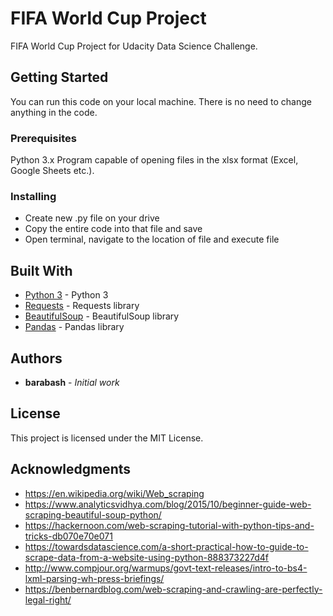 # FIFA World Cup Project

FIFA World Cup Project for Udacity Data Science Challenge.

## Getting Started

You can run this code on your local machine. There is no need to change anything in the code.

### Prerequisites

Python 3.x
Program capable of opening files in the xlsx format (Excel, Google Sheets etc.).

### Installing

* Create new .py file on your drive
* Copy the entire code into that file and save
* Open terminal, navigate to the location of file and execute file 

## Built With

* [Python 3](https://docs.python.org/3/) - Python 3
* [Requests](http://docs.python-requests.org/en/master/) - Requests library
* [BeautifulSoup](https://www.crummy.com/software/BeautifulSoup/) - BeautifulSoup library
* [Pandas](https://pandas.pydata.org/) - Pandas library

## Authors

* **barabash** - *Initial work*

## License

This project is licensed under the MIT License.

## Acknowledgments

* https://en.wikipedia.org/wiki/Web_scraping
* https://www.analyticsvidhya.com/blog/2015/10/beginner-guide-web-scraping-beautiful-soup-python/
* https://hackernoon.com/web-scraping-tutorial-with-python-tips-and-tricks-db070e70e071
* https://towardsdatascience.com/a-short-practical-how-to-guide-to-scrape-data-from-a-website-using-python-888373227d4f
* http://www.compjour.org/warmups/govt-text-releases/intro-to-bs4-lxml-parsing-wh-press-briefings/
* https://benbernardblog.com/web-scraping-and-crawling-are-perfectly-legal-right/


